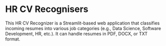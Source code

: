 # HR CV Recognisers
 This HR CV Recognizer is a Streamlit-based web application that classifies incoming resumes into various  job categories (e.g., Data Science, Software Development, HR, etc.). It can handle resumes in PDF, DOCX, or TXT format.
